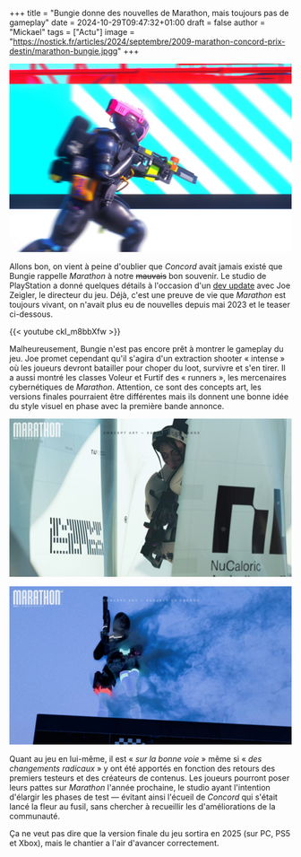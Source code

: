 +++
title = "Bungie donne des nouvelles de Marathon, mais toujours pas de gameplay"
date = 2024-10-29T09:47:32+01:00
draft = false
author = "Mickael"
tags = ["Actu"]
image = "https://nostick.fr/articles/2024/septembre/2009-marathon-concord-prix-destin/marathon-bungie.jpgg"
+++

![marathon](marathon-bungie.jpg "")

Allons bon, on vient à peine d'oublier que *Concord* avait jamais existé que Bungie rappelle *Marathon* à notre ~~mauvais~~ bon souvenir. Le studio de PlayStation a donné quelques détails à l'occasion d'un [dev update](https://www.youtube.com/watch?v=r8WgMQuPwRE) avec Joe Zeigler, le directeur du jeu. Déjà, c'est une preuve de vie que *Marathon* est toujours vivant, on n'avait plus eu de nouvelles depuis mai 2023 et le teaser ci-dessous.

{{< youtube ckI_m8bbXfw >}} 

Malheureusement, Bungie n'est pas encore prêt à montrer le gameplay du jeu. Joe promet cependant qu'il s'agira d'un extraction shooter « intense » où les joueurs devront batailler pour choper du loot, survivre et s'en tirer. Il a aussi montré les classes Voleur et Furtif des « runners », les mercenaires cybernétiques de *Marathon*. Attention, ce sont des concepts art, les versions finales pourraient être différentes mais ils donnent une bonne idée du style visuel en phase avec la première bande annonce.

![Marathon](marathon-voleur.jpg "La classe Voleur.")

![Marathon](marathon-furtif.jpg "La classe Furtif.")

Quant au jeu en lui-même, il est « *sur la bonne voie* » même si « *des changements radicaux* » y ont été apportés en fonction des retours des premiers testeurs et des créateurs de contenus. Les joueurs pourront poser leurs pattes sur *Marathon* l'année prochaine, le studio ayant l'intention d'élargir les phases de test — évitant ainsi l'écueil de *Concord* qui s'était lancé la fleur au fusil, sans chercher à recueillir les d'améliorations de la communauté.

Ça ne veut pas dire que la version finale du jeu sortira en 2025 (sur PC, PS5 et Xbox), mais le chantier a l'air d'avancer correctement. 